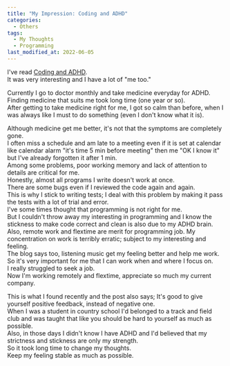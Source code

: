 ```yaml
---
title: "My Impression: Coding and ADHD"
categories:
  - Others
tags:
  - My Thoughts
  - Programming
last_modified_at: 2022-06-05
---
```


I've read [Coding and ADHD](https://dev.to/abbeyperini/coding-and-adhd-adhd-brains-im1).  
It was very interesting and I have a lot of "me too."  

Currently I go to doctor monthly and take medicine everyday for ADHD.  
Finding medicine that suits me took long time (one year or so).  
After getting to take medicine right for me, I got so calm than before, when I was always like I must to do something (even I don't know what it is).  

Although medicine get me better, it's not that the symptoms are completely gone.  
I often miss a schedule and am late to a meeting even if it is set at calendar like calendar alarm "it's time 5 min before meeting" then me "OK I know it" but I've already forgotten it after 1 min.    
Among some problems, poor working memory and lack of attention to details are critical for me.  
Honestly, almost all programs I write doesn't work at once.  
There are some bugs even if I reviewed the code again and again.  
This is why I stick to writing tests; I deal with this problem by making it pass the tests with a lot of trial and error.  
I've some times thought that programming is not right for me.  
But I couldn't throw away my interesting in programming and I know the stickness to make code correct and clean is also due to my ADHD brain.  
Also, remote work and flextime are merit for programming job.
My concentration on work is terribly erratic; subject to my interesting and feeling.  
The blog says too, listening music get my feeling better and help me work.  
So it's very important for me that I can work when and where I focus on.  
I really struggled to seek a job.  
Now I'm working remotely and flextime, appreciate so much my current company.  

This is what I found recently and the post also says; It's good to give yourself positive feedback, instead of negative one.  
When I was a student in country school I'd belonged to a track and field club and was taught that like you should be hard to yourself as much as possible.  
Also, in those days I didn't know I have ADHD and I'd believed that my strictness and stickness are only my strength.  
So it took long time to change my thoughts.  
Keep my feeling stable as much as possible.  

